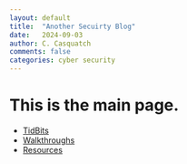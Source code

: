 ```yaml
---
layout: default
title:  "Another Secuirty Blog"
date:   2024-09-03
author: C. Casquatch
comments: false
categories: cyber security
---
```


# This is the main page. 

* [TidBits](./TidBits/TidBitsMain.md)
* [Walkthroughs](./Walkthroughs/Walkthrough_Main.md)
* [Resources](./Resources-page.html)

